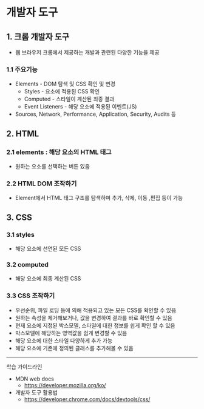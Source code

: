 # 개발자 도구

## 1. 크롬 개발자 도구

- 웹 브라우저 크롬에서 제공하는 개발과 관련된 다양한 기능을 제공

### 1.1 주요기능

- Elements - DOM 탐색 및 CSS 확인 및 변경
    - Styles - 요소에 적용된 CSS 확인
    - Computed - 스타일이 계산된 최종 결과
    - Event Listeners - 해당 요소에 적용된 이벤트(JS)
- Sources, Network, Performance, Application, Security, Audits 등

## 2. HTML

### 2.1 elements : 해당 요소의 HTML 태그

- 원하는 요소를 선택하는 버튼 있음

### 2.2 HTML DOM 조작하기

- Element에서 HTML 태그 구조를 탐색하며 추가, 삭제, 이동 ,편집 등이 가능

## 3. CSS

### 3.1 styles

- 해당 요소에 선언된 모든 CSS

### 3.2 computed

- 해당 요소에 최종 계산된 CSS

### 3.3 CSS 조작하기

- 우선순위, 파일 로딩 등에 의해 적용되고 있는 모든 CSS를 확인할 수 있음
- 원하는 속성을 제거해보거나, 값을 변경하여 결과를 바로 확인할 수 있음
- 현재  요소에 지정된 박스모델, 스타일에 대한 정보를 쉽게 확인 할 수 있음
- 박스모델에 해당하는 영역값을 쉽게 변경할 수 있음
- 해당 요소에 대한 스타일 다양하게 추가 가능
- 해당 요소에 기존에 정의된 클래스를 추가해볼 수 있음

---

학습 가이드라인

- MDN web docs
    - https://developer.mozilla.org/ko/
- 개발자 도구 활용법
    - https://developer.chrome.com/docs/devtools/css/
